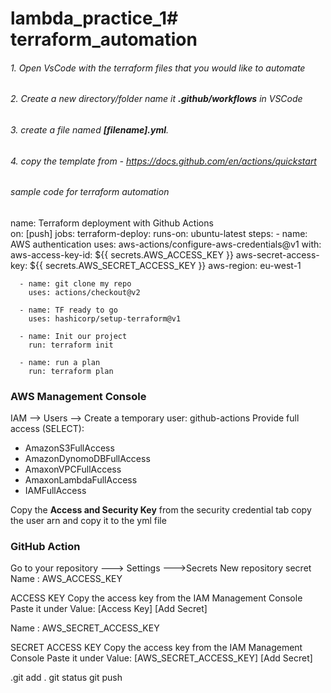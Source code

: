# lambda_practice_1# terraform_automation

###### 1. Open VsCode with the terraform files that you would like to automate
###### 2. Create a new directory/folder name it **.github/workflows** in VSCode
###### 3. create a file named **[filename].yml**. 
###### 4. copy the template from - https://docs.github.com/en/actions/quickstart

###### sample code for terraform automation


name: Terraform deployment with Github Actions</br>
on: [push]
jobs:
  terraform-deploy:
    runs-on: ubuntu-latest
    steps:
      - name: AWS authentication
        uses: aws-actions/configure-aws-credentials@v1
        with:
          aws-access-key-id: ${{ secrets.AWS_ACCESS_KEY }}
          aws-secret-access-key: ${{ secrets.AWS_SECRET_ACCESS_KEY }}
          aws-region: eu-west-1

      - name: git clone my repo
        uses: actions/checkout@v2

      - name: TF ready to go
        uses: hashicorp/setup-terraform@v1

      - name: Init our project
        run: terraform init

      - name: run a plan
        run: terraform plan
        

### AWS Management Console
IAM --> Users --> Create a temporary user: github-actions
Provide full access (SELECT):
- AmazonS3FullAccess
- AmazonDynomoDBFullAccess
- AmaxonVPCFullAccess
- AmaxonLambdaFullAccess
- IAMFullAccess

Copy the **Access and Security Key** from the security credential tab
copy the user arn and copy it to the yml file 


### GitHub Action
Go to your repository ---> Settings --->Secrets
New repository secret
Name : AWS_ACCESS_KEY

ACCESS KEY
Copy the access key from the IAM Management Console
Paste it under Value: [Access Key]
[Add Secret]

Name : AWS_SECRET_ACCESS_KEY

SECRET ACCESS KEY
Copy the access key from the IAM Management Console
Paste it under Value: [AWS_SECRET_ACCESS_KEY]
[Add Secret]

.git add .
git status
git push


